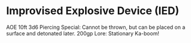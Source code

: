 # Improvised Explosive Device (IED)
AOE 10ft
3d6 Piercing
Special: Cannot be thrown, but can be placed on a surface and detonated later.
200gp
Lore: Stationary Ka-boom!